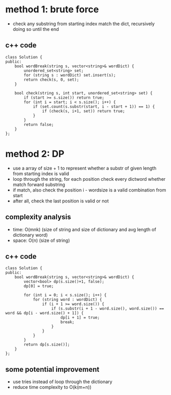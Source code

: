 # method 1: brute force
- check any substring from starting index match the dict, recursively doing so until the end

## c++ code
```
class Solution {
public:
    bool wordBreak(string s, vector<string>& wordDict) {
        unordered_set<string> set;
        for (string s : wordDict) set.insert(s);
        return check(s, 0, set);
    }
    
    bool check(string s, int start, unordered_set<string> set) {
        if (start >= s.size()) return true;
        for (int i = start; i < s.size(); i++) {
            if (set.count(s.substr(start, i - start + 1)) == 1) {
                if (check(s, i+1, set)) return true;
            }
        }
        return false;
    }
};
```

# method 2: DP
- use a array of size + 1 to represent whether a substr of given length from starting index is valid
- loop through the string, for each position check every dictword whether match forward substring
- if match, also check the position i - wordsize is a valid combination from start
- after all, check the last position is valid or not

## complexity analysis
- time: O(mnk) (size of string and size of dictionary and avg length of dictionary word)
- space: O(n) (size of string)

## c++ code
```
class Solution {
public:
    bool wordBreak(string s, vector<string>& wordDict) {
        vector<bool> dp(s.size()+1, false);
        dp[0] = true;
        
        for (int i = 0; i < s.size(); i++) {
            for (string word : wordDict) {
                if (i + 1 >= word.size()) {
                    if (s.substr(i + 1 - word.size(), word.size()) == word && dp[i - word.size() + 1]) {
                        dp[i + 1] = true;
                        break;
                    }
                }
            }
        }
        return dp[s.size()];
    }
};
```

## some potential improvement
- use tries instead of loop through the dictionary
- reduce time complexity to O(k(m+n))
